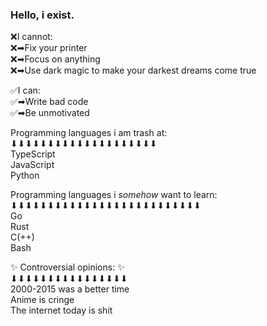 ### Hello, i exist.  
❌I cannot:  
❌➡Fix your printer  
❌➡Focus on anything  
❌➡Use dark magic to make your darkest dreams come true  
  
✅I can:  
✅➡Write bad code  
✅➡Be unmotivated  
  
Programming languages i am trash at:  
⬇⬇⬇⬇⬇⬇⬇⬇⬇⬇⬇⬇⬇⬇⬇⬇⬇⬇⬇⬇  
TypeScript  
JavaScript  
Python  
  
Programming languages i _somehow_ want to learn:  
⬇⬇⬇⬇⬇⬇⬇⬇⬇⬇⬇⬇⬇⬇⬇⬇⬇⬇⬇⬇⬇⬇⬇⬇⬇⬇  
Go  
Rust  
C(++)  
Bash  
  
✨ Controversial opinions: ✨  
⬇⬇⬇⬇⬇⬇⬇⬇⬇⬇⬇⬇⬇⬇⬇⬇  
2000-2015 was a better time  
Anime is cringe  
The internet today is shit  
<!--
**Shusz/Shusz** is a ✨ _special_ ✨ repository because its `README.md` (this file) appears on your GitHub profile.

Here are some ideas to get you started:

- 🔭 I’m currently working on ...
- 🌱 I’m currently learning ...
- 👯 I’m looking to collaborate on ...
- 🤔 I’m looking for help with ...
- 💬 Ask me about ...
- 📫 How to reach me: ...
- 😄 Pronouns: ...
- ⚡ Fun fact: ...
-->
